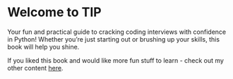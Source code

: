 # Welcome to TIP

Your fun and practical guide to cracking coding interviews with confidence in Python! Whether you’re just starting out or brushing up your skills, this book will help you shine. 


If you liked this book and would like more fun stuff to learn - check out my other content [here](https://guluna.github.io/my-portfolio-website/).